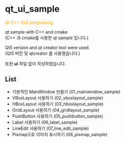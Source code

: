 # qt_ui_sample

<mark style="background-color: white; color: orange;">Qt C++ GUI programing.</mark>

qt sample with C++ and cmake   
(C++ 과 cmake를 사용한 qt sample 입니다.)

Qt5 version and qt creator tool were used.   
(Qt5 버전 및 qtcreator 를 사용했습니다.)

또한 **ui** 파일 없이 작성하였습니다.

## List

* 기본적인 MainWindow 만들기 (01_mainwindow_sample)
* VBoxLayout 사용하기 (02_vboxlayout_sample)
* HBoxLayout 사용하기 (03_hboxlayout_sample)
* GridLayout 사용하기 (04_gridlayout_sample)
* PushButton 사용하기 (05_pushbutton_sample)
* Label 사용하기 (06_label_sample)
* LineEdit 사용하기 (07_line_edit_sample)
* Pixmap으로 이미지 표시하기 (08_pixmap_sample)